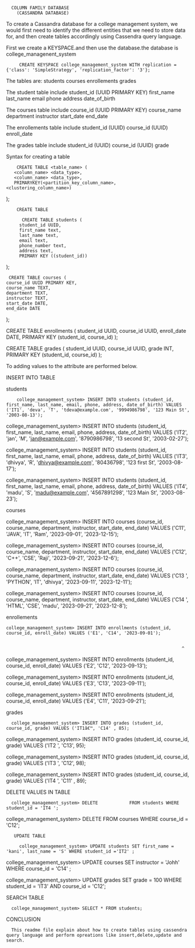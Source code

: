 
      COLUMN FAMILY DATABASE
        (CASSANDRA DATABASE)


To create a Cassandra database for a college management system, we would first need to identify the different entities that we need to store data for, and then create tables accordingly using Cassendra query language.


 First we create a KEYSPACE.and then use the database.the database is college_managenent_system
        
         CREATE KEYSPACE college_management_system WITH replication = {'class': 'SimpleStrategy', 'replication_factor': '3'};

The tables are:
              students
              courses
              enrollements
              grades

The student table include
           student_id (UUID PRIMARY KEY)
           first_name                          
           last_name 
           email 
           phone 
           address 
           date_of_birth 

The courses table include
          course_id (UUID PRIMARY KEY)
          course_name 
          department
          instructor
          start_date
          end_date


The enrollements table include
         student_id (UUID)
         course_id (UUID)
         enroll_date 


The grades table include
        student_id (UUID)
        course_id (UUID)
        grade 

Syntax for creating a table
           

        CREATE TABLE <table_name> (
       <column_name> <data_type>,
       <column_name> <data_type>,
       PRIMARYKEY(<partition_key_column_name>,     <clustering_column_name>)
);

        CREATE TABLE
             
          CREATE TABLE students (
         student_id UUID,
         first_name text,
         last_name text,
         email text,
         phone_number text,
         address text,
         PRIMARY KEY ((student_id))
);




     CREATE TABLE courses (
    course_id UUID PRIMARY KEY,
    course_name TEXT,
    department TEXT,
    instructor TEXT,
    start_date DATE,
    end_date DATE
);

CREATE TABLE enrollments (
    student_id UUID,
    course_id UUID,
    enroll_date DATE,
    PRIMARY KEY (student_id, course_id)
);

CREATE TABLE grades (
    student_id UUID,
    course_id UUID,
    grade INT,
    PRIMARY KEY (student_id, course_id)
);


To adding values to the attribute are performed below.

INSERT INTO TABLE

students
             
        college_management_system> INSERT INTO students (student_id, first_name, last_name, email, phone, address, date_of_birth) VALUES ('IT1', 'deva', 'T', 'tdeva@example.com', '9994986798', '123 Main St', '2003-08-13');

college_management_system> INSERT INTO students (student_id, first_name, last_name, email, phone, address, date_of_birth) VALUES ('IT2', 'jan', 'M', 'jan@example.com', '8790986798', '13 second St', '2003-02-27');

college_management_system> INSERT INTO students (student_id, first_name, last_name, email, phone, address, date_of_birth) VALUES ('IT3', 'dhivya', 'R', 'dhivya@example.com', '80436798', '123 first St', '2003-08-17');

college_management_system> INSERT INTO students (student_id, first_name, last_name, email, phone, address, date_of_birth) VALUES ('IT4', 'madu', 'S', 'madu@example.com', '4567891298', '123 Main St', '2003-08-23');




courses

college_management_system> INSERT INTO courses (course_id, course_name, department, instructor, start_date, end_date) VALUES ('C11', 'JAVA', 'IT', 'Ram', '2023-09-01', '2023-12-15');

college_management_system> INSERT INTO courses (course_id, course_name, department, instructor, start_date, end_date) VALUES ('C12', 'C++', 'CSE', 'Raji', '2023-09-21', '2023-12-6');

college_management_system> INSERT INTO courses (course_id, course_name, department, instructor, start_date, end_date) VALUES ('C13 ', 'PYTHON', 'IT', 'dhivya', '2023-09-11', '2023-12-11');

college_management_system> INSERT INTO courses (course_id, course_name, department, instructor, start_date, end_date) VALUES ('C14 ', 'HTML', 'CSE', 'madu', '2023-09-21', '2023-12-8');



enrollements
     
    college_management_system> INSERT INTO enrollments (student_id, course_id, enroll_date) VALUES ('E1', 'C14', '2023-09-01');


                                                                       ^
college_management_system> INSERT INTO enrollments (student_id, course_id, enroll_date) VALUES ('E2', 'C12', '2023-09-13');

college_management_system> INSERT INTO enrollments (student_id, course_id, enroll_date) VALUES ('E3', 'C13', '2023-09-11');

college_management_system> INSERT INTO enrollments (student_id, course_id, enroll_date) VALUES ('E4', 'C11', '2023-09-21');

    
grades
   
      college_management_system> INSERT INTO grades (student_id, course_id, grade) VALUES ('IT1â€™, 'C14' , 85);

college_management_system> INSERT INTO grades (student_id, course_id, grade) VALUES ('IT2 ', 'C13', 95);

college_management_system> INSERT INTO grades (student_id, course_id, grade) VALUES ('IT3 ', 'C12', 98);

college_management_system> INSERT INTO grades (student_id, course_id, grade) VALUES ('IT4 ', 'C11' , 89);


DELETE VALUES IN TABLE

      college_management_system> DELETE            FROM students WHERE student_id = 'IT4 ';

college_management_system> DELETE FROM courses WHERE course_id = 'C12';

        


       UPDATE TABLE

         college_management_system> UPDATE students SET first_name = 'kani', last_name = 'S' WHERE student_id ='IT2' ;



                                                           
college_management_system> UPDATE courses SET instructor = 'Johh' WHERE course_id = 'C14' ;

college_management_system> UPDATE grades SET grade = 100 WHERE student_id = 'IT3' AND course_id = 'C12';


SEARCH TABLE


      college_management_system> SELECT * FROM students;



CONCLUSION
     
      This readme file explain about how to create tables using cassendra query language and perform opreations like insert,delete,update and search.



